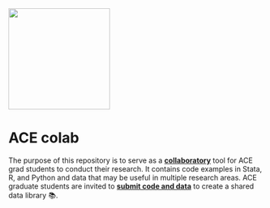 <img src = "https://seapointcenter.com/wp-content/uploads/2015/10/Collaboration-Mindset.jpg" width="200">

# ACE colab
The purpose of this repository is to serve as a <ins>**collaboratory**</ins> tool for ACE grad students to conduct their research. It contains code examples in Stata, R, and Python and data that may be useful in multiple research areas. ACE graduate students are invited to <ins>**submit code and data**</ins> to create a shared data library :books:. 
